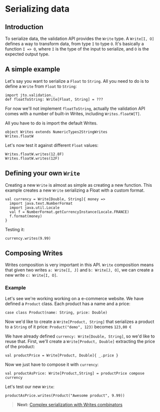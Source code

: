 # Serializing data

## Introduction

To serialize data, the validation API provides the `Write` type. A `Write[I, O]` defines a way to transform data, from type `I` to type `O`. It's basically a function `I => O`, where `I` is the type of the input to serialize, and `O` is the expected output type.

## A simple example

Let's say you want to serialize a `Float` to `String`.
All you need to do is to define a `Write` from `Float` to `String`:

```tut
import jto.validation._
def floatToString: Write[Float, String] = ???
```

For now we'll not implement `floatToString`, actually the validation API comes with a number of built-in Writes, including `Writes.floatW[T]`.

All you have to do is import the default Writes.

```tut
object Writes extends NumericTypes2StringWrites
Writes.floatW
```

Let's now test it against different `Float` values:

```tut
Writes.floatW.writes(12.8F)
Writes.floatW.writes(12F)
```

## Defining your own `Write`

Creating a new `Write` is almost as simple as creating a new function.
This example creates a new `Write` serializing a Float with a custom format.

```tut
val currency = Write[Double, String]{ money =>
  import java.text.NumberFormat
  import java.util.Locale
  val f = NumberFormat.getCurrencyInstance(Locale.FRANCE)
  f.format(money)
}
```

Testing it:

```tut
currency.writes(9.99)
```

## Composing Writes

Writes composition is very important in this API. `Write` composition means that given two writes `a: Write[I, J]` and `b: Write[J, O]`, we can create a new write `c: Write[I, O]`.

### Example

Let's see we're working working on a e-commerce website. We have defined a `Product` class.
Each product has a name and a price:

```tut
case class Product(name: String, price: Double)
```

Now we'd like to create a `Write[Product, String]` that serializes a product to a `String` of it price: `Product("demo", 123)` becomes `123,00 €`

We have already defined `currency: Write[Double, String]`, so we'd like to reuse that.
First, we'll create a `Write[Product, Double]` extracting the price of the product:

```tut
val productPrice = Write[Product, Double]{ _.price }
```

Now we just have to compose it with `currency`:

```tut
val productAsPrice: Write[Product,String] = productPrice compose currency
```

Let's test our new `Write`:

```tut
productAsPrice.writes(Product("Awesome product", 9.99))
```

> **Next:** [Complex serialization with Writes combinators](ScalaValidatedWriteCombinators.md)
